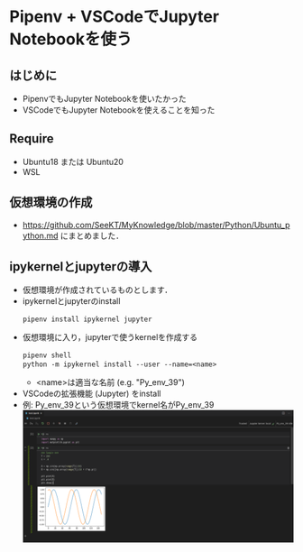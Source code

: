 # Pipenv + VSCodeでJupyter Notebookを使う
## はじめに
- PipenvでもJupyter Notebookを使いたかった
- VSCodeでもJupyter Notebookを使えることを知った
## Require
- Ubuntu18 または Ubuntu20
- WSL
## 仮想環境の作成
- https://github.com/SeeKT/MyKnowledge/blob/master/Python/Ubuntu_python.md にまとめました．
## ipykernelとjupyterの導入
- 仮想環境が作成されているものとします．
- ipykernelとjupyterのinstall
    ```
    pipenv install ipykernel jupyter
    ```
- 仮想環境に入り，jupyterで使うkernelを作成する
    ```
    pipenv shell
    python -m ipykernel install --user --name=<name>
    ```
    - \<name>は適当な名前 (e.g. "Py_env_39")
- VSCodeの拡張機能 (Jupyter) をinstall
- 例: Py_env_39という仮想環境でkernel名がPy_env_39
    ![vs_jupyter](https://raw.githubusercontent.com/SeeKT/MyKnowledge/images/vscode_jupyter/jupyter.png "VsCodeでJupyter")